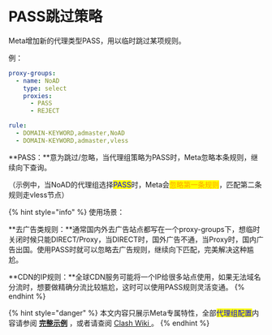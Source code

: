 # PASS跳过策略

Meta增加新的代理类型PASS，用以临时跳过某项规则。

例：

```yaml
proxy-groups:
  - name: NoAD
    type: select
    proxies:
      - PASS
      - REJECT

rule:
  - DOMAIN-KEYWORD,admaster,NoAD
  - DOMAIN-KEYWORD,admaster,vless
```

**PASS：**意为跳过/忽略，当代理组策略为PASS时，Meta忽略本条规则，继续向下查询。

&#x20;         （示例中，当NoAD的代理组选择<mark style="color:blue;">PASS</mark>时，Meta会<mark style="color:orange;">忽略第一条规则</mark>，匹配第二条规则走vless节点）

{% hint style="info" %}
使用场景：

**去广告类规则：**通常国内外去广告站点都写在一个proxy-groups下，想临时关闭时候只能DIRECT/Proxy，当DIRECT时，国外广告不通，当Proxy时，国内广告出国。使用PASS时就可以忽略去广告规则，继续向下匹配，完美解决这种尴尬。

**CDN的IP规则：**全球CDN服务可能将一个IP给很多站点使用，如果无法域名分流时，想要做精确分流比较尴尬，这时可以使用PASS规则灵活变通。
{% endhint %}



{% hint style="danger" %}
本文内容只展示Meta专属特性，全部<mark style="color:blue;">代理组配置</mark>内容请参阅 [**完整示例**](../../example/ex1.md#dai-li-zu-pei-zhi) ，或者请查阅 [Clash Wiki ](https://lancellc.gitbook.io/clash/clash-config-file/proxy-groups)。
{% endhint %}
